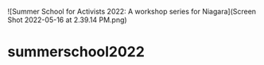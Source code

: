 

![Summer School for Activists 2022: A workshop series for Niagara](Screen Shot 2022-05-16 at 2.39.14 PM.png)

# summerschool2022
